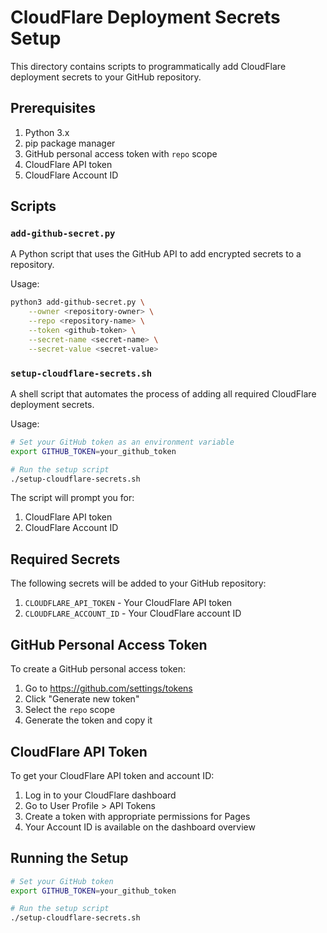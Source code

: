# CloudFlare Deployment Secrets Setup

This directory contains scripts to programmatically add CloudFlare deployment secrets to your GitHub repository.

## Prerequisites

1. Python 3.x
2. pip package manager
3. GitHub personal access token with `repo` scope
4. CloudFlare API token
5. CloudFlare Account ID

## Scripts

### `add-github-secret.py`

A Python script that uses the GitHub API to add encrypted secrets to a repository.

Usage:
```bash
python3 add-github-secret.py \
    --owner <repository-owner> \
    --repo <repository-name> \
    --token <github-token> \
    --secret-name <secret-name> \
    --secret-value <secret-value>
```

### `setup-cloudflare-secrets.sh`

A shell script that automates the process of adding all required CloudFlare deployment secrets.

Usage:
```bash
# Set your GitHub token as an environment variable
export GITHUB_TOKEN=your_github_token

# Run the setup script
./setup-cloudflare-secrets.sh
```

The script will prompt you for:
1. CloudFlare API token
2. CloudFlare Account ID

## Required Secrets

The following secrets will be added to your GitHub repository:

1. `CLOUDFLARE_API_TOKEN` - Your CloudFlare API token
2. `CLOUDFLARE_ACCOUNT_ID` - Your CloudFlare account ID

## GitHub Personal Access Token

To create a GitHub personal access token:

1. Go to https://github.com/settings/tokens
2. Click "Generate new token"
3. Select the `repo` scope
4. Generate the token and copy it

## CloudFlare API Token

To get your CloudFlare API token and account ID:

1. Log in to your CloudFlare dashboard
2. Go to User Profile > API Tokens
3. Create a token with appropriate permissions for Pages
4. Your Account ID is available on the dashboard overview

## Running the Setup

```bash
# Set your GitHub token
export GITHUB_TOKEN=your_github_token

# Run the setup script
./setup-cloudflare-secrets.sh
```